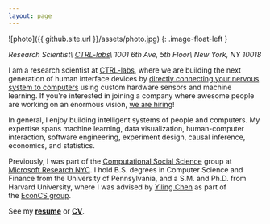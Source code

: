 ```yaml
---
layout: page
---
```


![photo]({{ github.site.url }}/assets/photo.jpg)
{: .image-float-left }

*Research Scientist\\
[CTRL-labs]\\
1001 6th Ave, 5th Floor\\
New York, NY 10018*

[CTRL-labs]: https://www.ctrl-labs.com/

I am a research scientist at [CTRL-labs], where we are building the next
generation of human interface devices by [directly connecting your nervous
system to computers][reardon-talk] using custom hardware sensors and machine
learning. If you're interested in joining a company where awesome people are
working on an enormous vision, [we are hiring][ctrl-jobs]!

[reardon-talk]: https://www.youtube.com/watch?v=5Z5aZK2C3ew
[ctrl-jobs]: https://www.ctrl-labs.com/careers/

In general, I enjoy building intelligent systems of people and computers. My
expertise spans machine learning, data visualization, human-computer
interaction, software engineering, experiment design, causal inference,
economics, and statistics.

<!--
My main research interests are to motivate and understand the design of hybrid
systems of humans and computers in online, interconnected settings, and
algorithms that are aware of human behavior. I approach this problem primarily
by using Internet-based online behavioral experiments to study collaboration and
interaction between people at large scale. I also build and test models that
capture and predict empirical behavioral data, and design algorithms and social
systems that reflect realistic participation by people.

My research covers topics including collective intelligence, crowdsourcing,
human computation, online communities, peer production, and information
aggregation, using an array of tools including statistical modeling, machine
learning, optimization, game theory, and computational and experimental
approaches.
-->

Previously, I was part of the [Computational Social Science][css] group at
[Microsoft Research NYC][msrnyc]. I hold B.S. degrees in Computer Science and
Finance from the University of Pennsylvania, and a S.M. and Ph.D. from Harvard
University, where I was advised by [Yiling Chen][yiling] as part of the [EconCS
group][econcs].

[econcs]: http://www.econcs.seas.harvard.edu
[yiling]: http://www.yiling.seas.harvard.edu
[msrnyc]: https://www.microsoft.com/en-us/research/lab/microsoft-research-new-york/
[css]: https://www.microsoft.com/en-us/research/group/computational-social-science/

See my [**resume**](/resume) or [**CV**](/cv).
